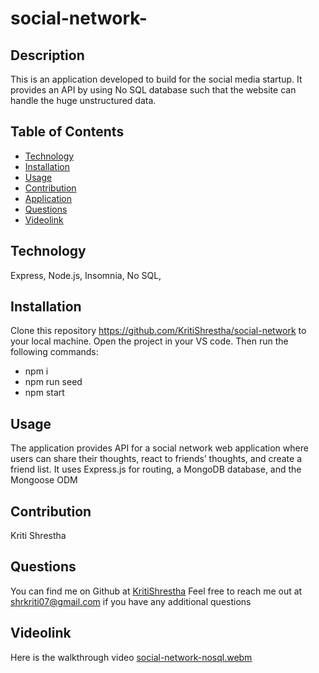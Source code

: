 # social-network-
## Description
This is an application developed to build  for the social media startup. It provides an API by using No SQL database such that the website can handle the huge unstructured data.

## Table of Contents
- [Technology](#technology)
- [Installation](#installation)
- [Usage](#usage)
- [Contribution](#contribution)
- [Application](#application)
- [Questions](#questions)
- [Videolink](#Videolink)

## Technology
Express, Node.js, Insomnia, No SQL,  

## Installation
Clone this repository https://github.com/KritiShrestha/social-network to your local machine. Open the project in your VS code. Then run the following commands:
- npm i
- npm run seed
- npm start

## Usage
The application provides API for a social network web application where users can share their thoughts, react to friends’ thoughts, and create a friend list. It uses Express.js for routing, a MongoDB database, and the Mongoose ODM

## Contribution
Kriti Shrestha

## Questions
You can find me on Github at [KritiShrestha](https://github.com/KritiShrestha)
Feel free to reach me out at shrkriti07@gmail.com if you have any additional questions

## Videolink
Here is the walkthrough video [social-network-nosql.webm](https://github.com/KritiShrestha/social-network/assets/119089669/a2d8d0b6-9053-4fc4-aa48-a7e4b7b6ffef)


